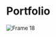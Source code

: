 # Portfolio

![Frame 18](https://user-images.githubusercontent.com/79252220/189470666-6fc5cb93-a0ed-4f9d-8682-a681332df0c6.jpg)
